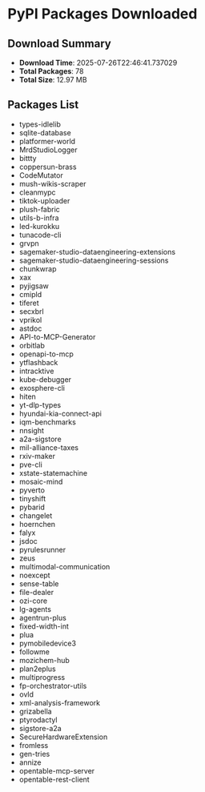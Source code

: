 # PyPI Packages Downloaded

## Download Summary
- **Download Time**: 2025-07-26T22:46:41.737029
- **Total Packages**: 78
- **Total Size**: 12.97 MB

## Packages List
- types-idlelib
- sqlite-database
- platformer-world
- MrdStudioLogger
- bittty
- coppersun-brass
- CodeMutator
- mush-wikis-scraper
- cleanmypc
- tiktok-uploader
- plush-fabric
- utils-b-infra
- led-kurokku
- tunacode-cli
- grvpn
- sagemaker-studio-dataengineering-extensions
- sagemaker-studio-dataengineering-sessions
- chunkwrap
- xax
- pyjigsaw
- cmipld
- tiferet
- secxbrl
- vprikol
- astdoc
- API-to-MCP-Generator
- orbitlab
- openapi-to-mcp
- ytflashback
- intracktive
- kube-debugger
- exosphere-cli
- hiten
- yt-dlp-types
- hyundai-kia-connect-api
- iqm-benchmarks
- nnsight
- a2a-sigstore
- mil-alliance-taxes
- rxiv-maker
- pve-cli
- xstate-statemachine
- mosaic-mind
- pyverto
- tinyshift
- pybarid
- changelet
- hoernchen
- falyx
- jsdoc
- pyrulesrunner
- zeus
- multimodal-communication
- noexcept
- sense-table
- file-dealer
- ozi-core
- lg-agents
- agentrun-plus
- fixed-width-int
- plua
- pymobiledevice3
- followme
- mozichem-hub
- plan2eplus
- multiprogress
- fp-orchestrator-utils
- ovld
- xml-analysis-framework
- grizabella
- ptyrodactyl
- sigstore-a2a
- SecureHardwareExtension
- fromless
- gen-tries
- annize
- opentable-mcp-server
- opentable-rest-client
